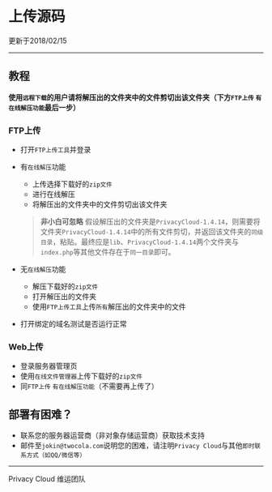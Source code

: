 # 上传源码
更新于2018/02/15

---

## 教程

**使用`远程下载`的用户请将解压出的文件夹中的文件剪切出该文件夹（下方`FTP上传` `有在线解压功能`最后一步）**

### FTP上传
- 打开`FTP上传工具`并登录
- 有`在线解压`功能
  - 上传选择下载好的`zip文件`
  - 进行在线解压
  - 将解压出的文件夹中的文件剪切出该文件夹
  > **非小白可忽略** 假设解压出的文件夹是`PrivacyCloud-1.4.14`，则需要将文件夹`PrivacyCloud-1.4.14`中的所有文件剪切，并返回该文件夹的`同级目录`，粘贴。最终应是`lib`、`PrivacyCloud-1.4.14`两个文件夹与`index.php`等其他文件存在于`同一目录`即可。

- 无`在线解压`功能
  - 解压下载好的`zip文件`
  - 打开解压出的文件夹
  - 使用`FTP上传工具`上传`所有`解压出的文件夹中的文件
- 打开绑定的域名测试是否运行正常

### Web上传
- 登录服务器管理页
- 使用`在线文件管理器`上传下载好的`zip文件`
- 同`FTP上传` `有在线解压功能`（不需要再上传了）

## 部署有困难？
- 联系您的服务器运营商（非对象存储运营商）获取技术支持
- 邮件至`jokin@twocola.com`说明您的困难，请注明`Privacy Cloud`与其他`即时联系方式（如QQ/微信等）`

---

Privacy Cloud 维运团队
